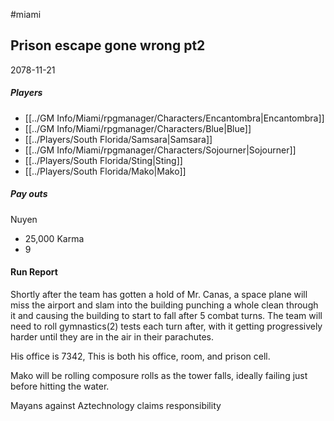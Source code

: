 #miami 
## Prison escape gone wrong pt2
2078-11-21
##### Players
- [[../GM Info/Miami/rpgmanager/Characters/Encantombra|Encantombra]]
- [[../GM Info/Miami/rpgmanager/Characters/Blue|Blue]]
- [[../Players/South Florida/Samsara|Samsara]]
- [[../GM Info/Miami/rpgmanager/Characters/Sojourner|Sojourner]]
- [[../Players/South Florida/Sting|Sting]]
- [[../Players/South Florida/Mako|Mako]]
##### Pay outs
Nuyen
- 25,000
Karma
- 9

#### Run Report
Shortly after the team has gotten a hold of Mr. Canas, a space plane will miss the airport and slam into the building punching a whole clean through it and causing the building to start to fall after 5 combat turns. The team will need to roll gymnastics(2) tests each turn after, with it getting progressively harder until they are in the air in their parachutes.

His office is 7342, This is both his office, room, and prison cell.

Mako will be rolling composure rolls as the tower falls, ideally failing just before hitting the water.

Mayans against Aztechnology claims responsibility